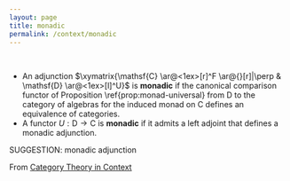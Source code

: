 ```yaml
---
layout: page
title: monadic
permalink: /context/monadic
---
```

 $\quad$
-  An adjunction $\xymatrix{\mathsf{C} \ar@<1ex>[r]^F \ar@{}[r]|\perp & \mathsf{D} \ar@<1ex>[l]^U}$ is **monadic** if the canonical comparison functor of Proposition \ref{prop:monad-universal} from $\mathsf{D}$ to the category of algebras for the induced monad on $\mathsf{C}$ defines an equivalence of categories.
-  A functor $U : \mathsf{D} \to \mathsf{C}$ is **monadic** if it admits a left adjoint that defines a monadic adjunction.



SUGGESTION: monadic adjunction

From [Category Theory in Context](https://mathgloss.github.io/MathGloss/context.html)